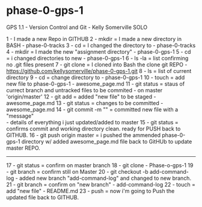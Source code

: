 # phase-0-gps-1
GPS 1.1 - Version Control and Git -  Kelly Somerville SOLO

1 - I made a new Repo in GITHUB
2 - mkdir = I made a new directory in BASH
		- phase-0-tracks
3 - cd = I changed the directory to
		- phase-0-tracks
4 - mkdir = I made the new "assignment directory"
		- phase-0-gps-1
5 - cd = i changed directories to new
		- phase-0-gps-1
6 - ls -la = list confirming no .git files present
7 - git clone = I cloned into Bash the clone git REPO
		- https://github.com/kellysomerville/phase-0-gps-1.git
8 - ls = list of current directory
9 - cd = change directory to 
		- phase-0-gps-1
10 - touch = add new file to phase-0-gps-1
		- awesome_page.md
11 - git status = staus of currect branch and untracked files 					  to be commited
		- on master 'origin/master'
12 - git add = added "new file" to be staged
		- awesome_page.md
13 - git status = changes to be committed
		- awesome_page.md
14 - git commit -m "" = committed new file with a "message"   
		- details of everything i just updated/added to master
15 - git status = confirms commit and working directory clean. 
				   ready for PUSH back to GITHUB.
16 - git push origin master = i pushed the ammended phase-0-gps-1 directory w/ added awesome_page.md file back to GitHUb to update master REPO.
____________________________________________________________
17 - git status = confirm on master branch
18 - git clone - Phase-o-gps-1
19 - git branch = confirm still on Master
20 - git checkout -b add-command-log
		- added new branch "add-command-log" and changed to new branch.
21 - git branch = confirm on "new branch"
		- add-command-log
22 - touch = add "new file"
		- README.md
23 - push = now i'm going to Push the updated file back to 
		    GITHUB. 